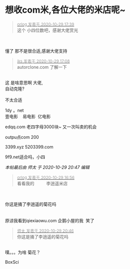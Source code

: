 # 想收com米,各位大佬的米店呢~


<div class="quote"><blockquote><font size="2"><a href="https://www.hostloc.com/forum.php?mod=redirect&amp;goto=findpost&amp;pid=9370360&amp;ptid=759885" target="_blank"><font color="#999999">orlog 发表于 2020-10-29 17:39</font></a></font><br />
这个 小四位数吧，感谢大佬赏光</blockquote></div><br />
<br />
懂了 那不是很合适,感谢大佬支持<img id="aimg_Jp19J" onclick="zoom(this, this.src, 0, 0, 0)" class="zoom" src="https://cdn.jsdelivr.net/gh/hishis/forum-master/public/images/patch.gif" onmouseover="img_onmouseoverfunc(this)" onload="thumbImg(this)" border="0" alt="" />

<div class="quote"><blockquote><font size="2"><a href="https://www.hostloc.com/forum.php?mod=redirect&amp;goto=findpost&amp;pid=9370100&amp;ptid=759885" target="_blank"><font color="#999999">iks 发表于 2020-10-29 17:08</font></a></font><br />
autorclone.com 了解一下</blockquote></div><br />
这 是啥意思啊 大佬,<br />
自动克隆?<br />
<br />
不太合适<img id="aimg_uka32" onclick="zoom(this, this.src, 0, 0, 0)" class="zoom" src="https://cdn.jsdelivr.net/gh/hishis/forum-master/public/images/patch.gif" onmouseover="img_onmouseoverfunc(this)" onload="thumbImg(this)" border="0" alt="" />

1dy 。net<br />
壹电影&nbsp; &nbsp; 易电影&nbsp;&nbsp;亿电影

edqq.com 老四字母3000块~ 又一次叫卖的机会

outpu点com 200

3399.xyz 5203399.com

9f9.net适合吗，小四

<i class="pstatus"> 本帖最后由 师太 于 2020-10-29 20:47 编辑 </i><br />
<div class="quote"><blockquote><font size="2"><a href="https://www.hostloc.com/forum.php?mod=redirect&amp;goto=findpost&amp;pid=9370020&amp;ptid=759885" target="_blank"><font color="#999999">orlog 发表于 2020-10-29 16:56</font></a></font><br />
看看我的&nbsp; &nbsp;&nbsp; &nbsp;&nbsp; &nbsp; 李逍遥米店</blockquote></div><br />
<br />
你这是捅了李逍遥的菊花吗<br />
<br />
<br />
原谅我看到qiexiaowu.com 企鹅小屋的我&nbsp;&nbsp;笑了

<div class="quote"><blockquote><font size="2"><a href="https://www.hostloc.com/forum.php?mod=redirect&amp;goto=findpost&amp;pid=9371221&amp;ptid=759885" target="_blank"><font color="#999999">师太 发表于 2020-10-29 20:46</font></a></font><br />
你这是捅了李逍遥的菊花吗</blockquote></div><br />
噗。。。为啥 菊花？ <img src="static/image/smiley/yct/003.gif" smilieid="50" border="0" alt="" />&nbsp; &nbsp;&nbsp; &nbsp;&nbsp; &nbsp;&nbsp; &nbsp;&nbsp; &nbsp;&nbsp; &nbsp;&nbsp; &nbsp;&nbsp; &nbsp;&nbsp; &nbsp;&nbsp; &nbsp;&nbsp; &nbsp;&nbsp;&nbsp;

BoxSci
